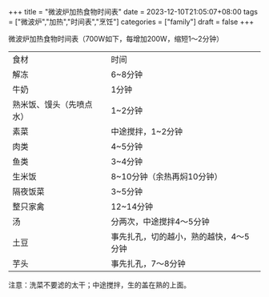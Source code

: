 +++
title = "微波炉加热食物时间表"
date = 2023-12-10T21:05:07+08:00
tags = ["微波炉","加热","时间表","烹饪"]
categories = ["family"]
draft = false
+++

微波炉加热食物时间表（700W如下，每增加200W，缩短1～2分钟）

|   |   |
|---|---|
|食材|时间|
|解冻|6~8分钟|
|牛奶|1分钟|
|熟米饭、馒头（先喷点水）|1~2分钟|
|素菜|中途搅拌，1~2分钟|
|肉类|4~5分钟|
|鱼类|3~4分钟|
|生米饭|8~10分钟（余热再焖10分钟）|
|隔夜饭菜|3~5分钟|
|整只家禽|12~14分钟|
|汤|分两次，中途搅拌4～5分钟|
|土豆|事先扎孔，切的越小，熟的越快，4～5分钟|
|芋头|事先扎孔，7～8分钟|

注意：洗菜不要滤的太干；中途搅拌，生的盖在熟的上面。